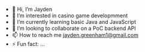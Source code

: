 - 👋 Hi, I’m Jayden
- 👀 I’m interested in casino game developmment
- 🌱 I’m currently learning basic Java and JavaScript
- 💞️ I’m looking to collaborate on a PoC backend API
- 📫 How to reach me jayden.greenham1@gmail.com
- ⚡ Fun fact: ...

<!---
jaaaaayden/jaaaaayden is a ✨ special ✨ repository because its `README.md` (this file) appears on your GitHub profile.
You can click the Preview link to take a look at your changes.
--->
